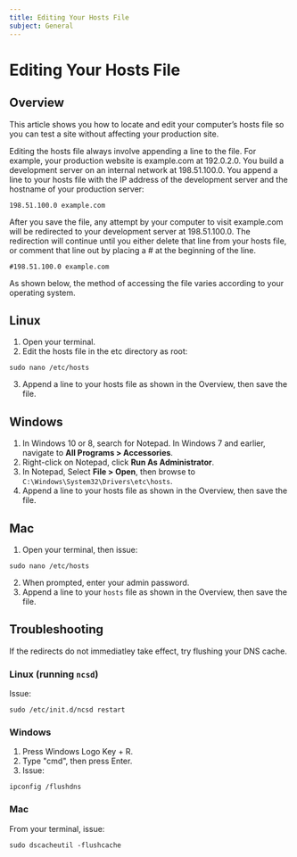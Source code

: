 ```yaml
---
title: Editing Your Hosts File
subject: General
---
```


# Editing Your Hosts File

## Overview
This article shows you how to locate and edit your computer’s hosts file so you can test a site without affecting your production site.

Editing the hosts file always involve appending a line to the file. For example, your production website is example.com at 192.0.2.0. You build a development server on an internal network at 198.51.100.0. You append a line to your hosts file with the IP address of the development server and the hostname of your production server:
```shell
198.51.100.0 example.com
```
After you save the file, any attempt by your computer to visit example.com will be redirected to your development server at 198.51.100.0. The redirection will continue until you either delete that line from your hosts file, or comment that line out by placing a # at the beginning of the line.
```shell
#198.51.100.0 example.com
```
As shown below, the method of accessing the file varies according to your operating system.

## Linux
1. Open your terminal.
2. Edit the hosts file in the etc directory as root:
```shell
sudo nano /etc/hosts
```
3. Append a line to your hosts file as shown in the Overview, then save the file.

## Windows
1. In Windows 10 or 8, search for Notepad. In Windows 7 and earlier, navigate to **All Programs > Accessories**.
2. Right-click on Notepad, click **Run As Administrator**.
3. In Notepad, Select **File > Open**, then browse to `C:\Windows\System32\Drivers\etc\hosts`.
4. Append a line to your hosts file as shown in the Overview, then save the file.

## Mac
1. Open your terminal, then issue:
```shell
sudo nano /etc/hosts
```
2. When prompted, enter your admin password.
3. Append a line to your `hosts` file as shown in the Overview, then save the file.

## Troubleshooting
If the redirects do not immediatley take effect, try flushing your DNS cache.

### Linux (running `ncsd`)
Issue:
```shell
sudo /etc/init.d/ncsd restart
```

### Windows
1. Press Windows Logo Key + R.
2. Type "cmd", then press Enter.
3. Issue:
```shell
ipconfig /flushdns
```

### Mac
From your terminal, issue:
```shell
sudo dscacheutil -flushcache
```
